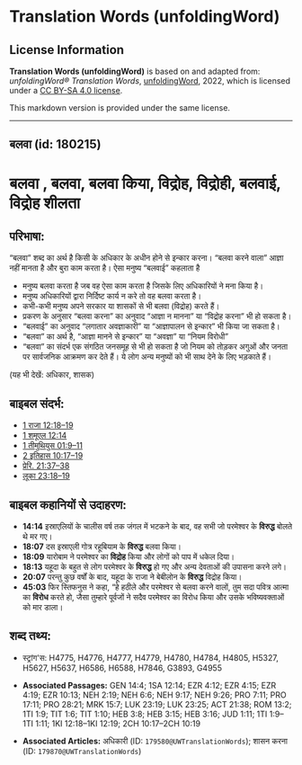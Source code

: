 # Translation Words (unfoldingWord)

## License Information

**Translation Words (unfoldingWord)** is based on and adapted from: _unfoldingWord® Translation Words_, [unfoldingWord](https://unfoldingword.org/utw), 2022, which is licensed under a [CC BY-SA 4.0 license](https://creativecommons.org/licenses/by-sa/4.0/legalcode.en).

This markdown version is provided under the same license.



--------------------------------

## बलवा (id: 180215)

बलवा , बलवा, बलवा किया, विद्रोह, विद्रोही, बलवाई, विद्रोह शीलता
===============================================================

परिभाषा:
--------

“बलवा” शब्द का अर्थ है किसी के अधिकार के अधीन होने से इन्कार करना। “बलवा करने वाला” आज्ञा नहीं मानता है और बुरा काम करता है। ऐसा मनुष्य “बलवाई” कहलाता है

* मनुष्य बलवा करता है जब वह ऐसा काम करता है जिसके लिए अधिकारियों ने मना किया है।
* मनुष्य अधिकारियों द्वारा निर्दिष्ट कार्य न करे तो वह बलवा करता है।
* कभी\-कभी मनुष्य अपने सरकार या शासकों से भी बलवा (विद्रोह) करते हैं।
* प्रकरण के अनुसार “बलवा करना” का अनुवाद “आज्ञा न मानना” या “विद्रोह करना” भी हो सकता है।
* “बलवाई” का अनुवाद “लगातार अवज्ञाकारी” या “आज्ञापालन से इन्कार” भी किया जा सकता है।
* “बलवा” का अर्थ है, “आज्ञा मानने से इन्कार” या “अवज्ञा” या “नियम विरोधी”
* “बलवा” का संदर्भ एक संगठित जनसमूह से भी हो सकता है जो नियम को तोड़कर अगुओं और जनता पर सार्वजनिक आक्रमण कर देते हैं। ये लोग अन्य मनुष्यों को भी साथ देने के लिए भड़काते हैं।

(यह भी देखें: अधिकार, शासक)

बाइबल संदर्भ:
-------------

* [1 राजा 12:18–19](https://ref.ly/1Kgs0:0)
* [1 शमूएल 12:14](https://ref.ly/1Sam0:0)
* [1 तीमुथियुस 01:9–11](https://ref.ly/1Tim0:0)
* [2 इतिहास 10:17–19](https://ref.ly/2Chr0:0)
* [प्रेरि. 21:37–38](https://ref.ly/Acts21:37-Acts21:38)
* [लूका 23:18–19](https://ref.ly/Luke23:18-Luke23:19)

बाइबल कहानियों से उदाहरण:
-------------------------

* **14:14** इस्राएलियों के चालीस वर्ष तक जंगल में भटकने के बाद, वह सभी जो परमेश्वर के **विरुद्ध** बोलते थे मर गए।
* **18:07** दस इस्राएली गोत्र रहूबियाम के **विरुद्ध** बलवा किया।
* **18:09** यारोबाम ने परमेश्वर का **विद्रोह** किया और लोगों को पाप में धकेल दिया।
* **18:13** यहूदा के बहुत से लोग परमेश्वर के **विरुद्ध** हो गए और अन्य देवताओं की उपासना करने लगे।
* **20:07** परन्तु कुछ वर्षों के बाद, यहूदा के राजा ने बेबीलोन के **विरुद्ध** विद्रोह किया।
* **45:03** फिर स्तिफनुस ने कहा, “हे हठीले और परमेश्वर से बलवा करने वालों, तुम सदा पवित्र आत्मा का **विरोध** करते हो, जैसा तुम्हारे पूर्वजों ने सदैव परमेश्वर का विरोध किया और उसके भविष्यवक्ताओं को मार डाला।

शब्द तथ्य:
----------

* स्ट्रांग'स: H4775, H4776, H4777, H4779, H4780, H4784, H4805, H5327, H5627, H5637, H6586, H6588, H7846, G3893, G4955

* **Associated Passages:** GEN 14:4; 1SA 12:14; EZR 4:12; EZR 4:15; EZR 4:19; EZR 10:13; NEH 2:19; NEH 6:6; NEH 9:17; NEH 9:26; PRO 7:11; PRO 17:11; PRO 28:21; MRK 15:7; LUK 23:19; LUK 23:25; ACT 21:38; ROM 13:2; 1TI 1:9; TIT 1:6; TIT 1:10; HEB 3:8; HEB 3:15; HEB 3:16; JUD 1:11; 1TI 1:9–1TI 1:11; 1KI 12:18–1KI 12:19; 2CH 10:17–2CH 10:19
* **Associated Articles:** अधिकारी (ID: `179580@UWTranslationWords`); शासन करना (ID: `179870@UWTranslationWords`)

